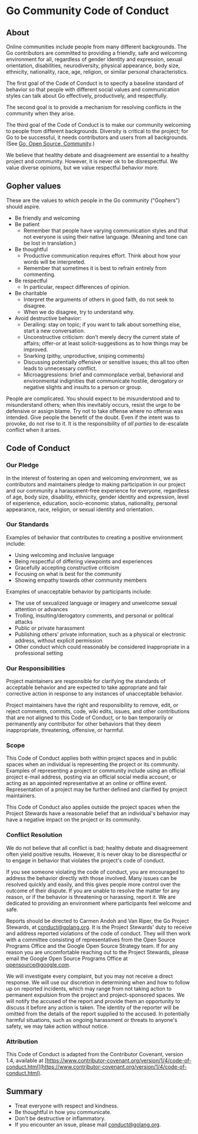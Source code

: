 # **Go Community Code of Conduct**
## About

Online communities include people from many different backgrounds. The
Go
contributors are committed to providing a friendly, safe and welcoming
environment for all, regardless of gender identity and expression, sexual
orientation, disabilities, neurodiversity, physical appearance, body size,
ethnicity, nationality, race, age, religion, or similar personal
characteristics.

The first goal of the Code of Conduct is to specify a baseline standard of
behavior so that people with different social values and communication styles
can talk about
Go
effectively, productively, and respectfully.

The second goal is to provide a mechanism for resolving conflicts in the
community when they arise.

The third goal of the Code of Conduct is to make our community welcoming to
people from different backgrounds. Diversity is critical to the project; for
Go
to be successful, it needs contributors and users from all backgrounds.
(See [Go, Open Source, Community](https://blog.golang.org/open-source).)

We believe that healthy debate and disagreement are essential to a healthy
project and community. However, it is never ok to be disrespectful. We value
diverse opinions, but we value respectful behavior more.

## Gopher values

These are the values to which people in the
Go community ("Gophers")
should aspire.

*   Be friendly and welcoming
*   Be patient
    *   Remember that people have varying communication styles and that not everyone
        is using their native language. (Meaning and tone can be lost in
        translation.)
*   Be thoughtful
    *   Productive communication requires effort. Think about how your words will
        be interpreted.
    *   Remember that sometimes it is best to refrain entirely from commenting.
*   Be respectful
    *   In particular, respect differences of opinion.
*   Be charitable
    *   Interpret the arguments of others in good faith, do not seek to disagree.
    *   When we do disagree, try to understand why.
*   Avoid destructive behavior:
    *   Derailing: stay on topic; if you want to talk about something else, start
        a new conversation.
    *   Unconstructive criticism: don't merely decry the current state of affairs;
        offer-or at least solicit-suggestions as to how things may be improved.
    *   Snarking (pithy, unproductive, sniping comments)
    *   Discussing potentially offensive or sensitive issues; this all too often
        leads to unnecessary conflict.
    *   Microaggressions: brief and commonplace verbal, behavioral and
        environmental indignities that communicate hostile, derogatory or
        negative slights and insults to a person or group.

People are complicated. You should expect to be misunderstood and to
misunderstand others; when this inevitably occurs, resist the urge to be
defensive or assign blame. Try not to take offense where no offense was
intended. Give people the benefit of the doubt. Even if the intent was to
provoke, do not rise to it. It is the responsibility of _all parties_ to
de-escalate conflict when it arises.

## Code of Conduct
### **Our Pledge**

In the interest of fostering an open and welcoming environment, we as
contributors and maintainers pledge to making participation in our project and
our community a harassment-free experience for everyone, regardless of age, body
size, disability, ethnicity, gender identity and expression, level of
experience, education, socio-economic status, nationality, personal appearance,
race, religion, or sexual identity and orientation.

### **Our Standards**

Examples of behavior that contributes to creating a positive environment
include:

*   Using welcoming and inclusive language
*   Being respectful of differing viewpoints and experiences
*   Gracefully accepting constructive criticism
*   Focusing on what is best for the community
*   Showing empathy towards other community members

Examples of unacceptable behavior by participants include:

*   The use of sexualized language or imagery and unwelcome sexual attention or advances
*   Trolling, insulting/derogatory comments, and personal or political attacks
*   Public or private harassment
*   Publishing others' private information, such as a physical or electronic address, without explicit permission
*   Other conduct which could reasonably be considered inappropriate in a professional setting

### **Our Responsibilities**

Project maintainers are responsible for clarifying the standards of acceptable
behavior and are expected to take appropriate and fair corrective action in
response to any instances of unacceptable behavior.

Project maintainers have the right and responsibility to remove, edit, or reject
comments, commits, code, wiki edits, issues, and other contributions that are
not aligned to this Code of Conduct, or to ban temporarily or permanently any
contributor for other behaviors that they deem inappropriate, threatening,
offensive, or harmful.

### **Scope**

This Code of Conduct applies both within project spaces and in public spaces
when an individual is representing the project or its community. Examples of
representing a project or community include using an official project e-mail
address, posting via an official social media account, or acting as an appointed
representative at an online or offline event. Representation of a project may be
further defined and clarified by project maintainers.

This Code of Conduct also applies outside the project spaces when the
Project Stewards have
a reasonable belief that an individual's behavior may have a negative impact
on the project or its community.

### **Conflict Resolution**

We do not believe that all conflict is bad; healthy debate and disagreement
often yield positive results. However, it is never okay to be disrespectful or
to engage in behavior that violates the project's code of conduct.

If you see someone violating the code of conduct, you are encouraged to address
the behavior directly with those involved. Many issues can be resolved quickly
and easily, and this gives people more control over the outcome of their
dispute. If you are unable to resolve the matter for any reason, or if the
behavior is threatening or harassing, report it. We are dedicated to providing
an environment where participants feel welcome and safe.

Reports should be directed to
Carmen Andoh and Van Riper, the Go Project Stewards, at conduct@golang.org.
It is the
Project Stewards'
duty to receive and address reported violations of the code of conduct.
They will then work with
a committee consisting of representatives from the Open Source Programs Office
and the Google Open Source Strategy team.
If for any reason you are uncomfortable reaching out to
the Project Stewards,
please email
the Google Open Source Programs Office at opensource@google.com.

We will investigate every complaint, but you may not receive a direct
response. We will use our discretion in determining when and how to follow up on
reported incidents, which may range from not taking action to permanent
expulsion from the project and project-sponsored spaces. We will notify the
accused of the report and provide them an opportunity to discuss it before any
action is taken. The identity of the reporter will be omitted from the details
of the report supplied to the accused. In potentially harmful situations, such
as ongoing harassment or threats to anyone's safety, we may take action without
notice.

### **Attribution**

This Code of Conduct is adapted from the Contributor Covenant, version 1.4,
available at
[https://www.contributor-covenant.org/version/1/4/code-of-conduct.html](https://www.contributor-covenant.org/version/1/4/code-of-conduct.html).

## Summary
*   Treat everyone with respect and kindness.
*   Be thoughtful in how you communicate.
*   Don't be destructive or inflammatory.
*   If you encounter an issue, please mail
[conduct@golang.org](mailto:conduct@golang.org).
